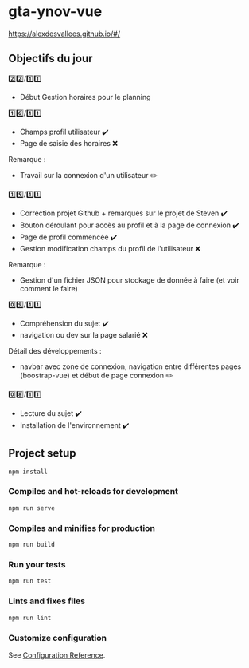 # gta-ynov-vue

https://alexdesvallees.github.io/#/ 

## Objectifs du jour

:two::two:/:one::one:
- Début Gestion horaires pour le planning

:one::six:/:one::one:
- Champs profil utilisateur :heavy_check_mark:
- Page de saisie des horaires :x:

Remarque :
- Travail sur la connexion d'un utilisateur :pencil2:

:one::five:/:one::one:
- Correction projet Github + remarques sur le projet de Steven :heavy_check_mark:
- Bouton déroulant pour accès au profil et à la page de connexion :heavy_check_mark:
- Page de profil commencée :heavy_check_mark:
- Gestion modification champs du profil de l'utilisateur :x:

Remarque :
- Gestion d'un fichier JSON pour stockage de donnée à faire (et voir comment le faire)

:zero::nine:/:one::one:

- Compréhension du sujet :heavy_check_mark:
- navigation ou dev sur la page salarié :x:

Détail des développements :
-  navbar avec zone de connexion, navigation entre différentes pages (boostrap-vue) et début de page connexion :pencil2:

:zero::eight:/:one::one:

- Lecture du sujet :heavy_check_mark:
- Installation de l'environnement :heavy_check_mark:

## Project setup
```
npm install
```

### Compiles and hot-reloads for development
```
npm run serve
```

### Compiles and minifies for production
```
npm run build
```

### Run your tests
```
npm run test
```

### Lints and fixes files
```
npm run lint
```

### Customize configuration
See [Configuration Reference](https://cli.vuejs.org/config/).
